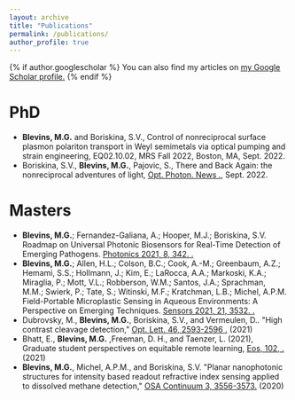 ```yaml
---
layout: archive
title: "Publications"
permalink: /publications/
author_profile: true
---
```


{% if author.googlescholar %}
  You can also find my articles on <u><a href="{{author.googlescholar}}">my Google Scholar profile</a>.</u>
{% endif %}

PhD
======
* **Blevins, M.G.** and Boriskina, S.V., Control of nonreciprocal surface plasmon polariton transport in Weyl semimetals via optical pumping and strain engineering, EQ02.10.02, MRS Fall 2022, Boston, MA, Sept. 2022.
* Boriskina, S.V., **Blevins, M.G.**, Pajovic, S., There and Back Again: the nonreciprocal adventures of light, <u><a href="{{https://doi.org/10.1364/OPN.33.9.000046}}"> Opt. Photon. News </a>.</u>, Sept. 2022.

Masters
======
* **Blevins, M.G.**; Fernandez-Galiana, A.; Hooper, M.J.; Boriskina, S.V. Roadmap on Universal Photonic Biosensors for Real-Time Detection of Emerging Pathogens. <u><a href="{{https://doi.org/10.3390/photonics8080342}}"> Photonics 2021, 8, 342. </a>.</u> 
* **Blevins, M.G.**; Allen, H.L.; Colson, B.C.; Cook, A.-M.; Greenbaum, A.Z.; Hemami, S.S.; Hollmann, J.; Kim, E.; LaRocca, A.A.; Markoski, K.A.; Miraglia, P.; Mott, V.L.; Robberson, W.M.; Santos, J.A.; Sprachman, M.M.; Swierk, P.; Tate, S.; Witinski, M.F.; Kratchman, L.B.; Michel, A.P.M. Field-Portable Microplastic Sensing in Aqueous Environments: A Perspective on Emerging Techniques. <u><a href="{{https://doi.org/10.3390/s21103532}}"> Sensors 2021, 21, 3532. </a>.</u>
* Dubrovsky, M., **Blevins, M.G.**, Boriskina, S.V., and Vermeulen, D.. "High contrast cleavage detection," <u><a href="{{https://doi.org/10.1364/OL.424858}}"> Opt. Lett. 46, 2593-2596 </a>.</u> (2021)
* Bhatt, E., **Blevins, M.G.** ,Freeman, D. H., and Taenzer, L. (2021), Graduate student perspectives on equitable remote learning, <u><a href="{{https://doi.org/10.1029/2021EO153582}}"> Eos, 102, </a>.</u> (2021)
* **Blevins, M.G.**, Michel, A.P.M., and Boriskina, S.V. "Planar nanophotonic structures for intensity based readout refractive index sensing applied to dissolved methane detection," <u><a href="{{https://doi.org/10.1364/OSAC.404310}}"> OSA Continuum 3, 3556-3573</a>.</u> (2020)


<!--
{% include base_path %}

{% for post in site.publications reversed %}
  {% include archive-single.html %}
{% endfor %}
-->
